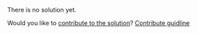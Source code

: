 
There is no solution yet.

Would you like to [contribute to the solution](https://github.com/BFEdev/BFE.dev-solutions/blob/main/quiz/arguments_en.md)? [Contribute guidline](https://github.com/BFEdev/BFE.dev-solutions#how-to-contribute)
